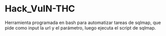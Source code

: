 # Hack_VulN-THC
Herramienta programada en bash para automatizar tareas de sqlmap, que pide como input la url y el parámetro, luego ejecuta el script de sqlmap.
